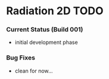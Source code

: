 # Radiation 2D TODO

### Current Status (Build 001)

- initial development phase

### Bug Fixes

- clean for now...
